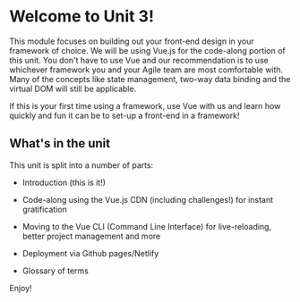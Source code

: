 # Welcome to Unit 3!

This module focuses on building out your front-end design in your framework of choice. We will be using Vue.js for the code-along portion of this unit. You don't have to use Vue and our recommendation is to use whichever framework you and your Agile team are most comfortable with. Many of the concepts like state management, two-way data binding and the virtual DOM will still be applicable.

If this is your first time using a framework, use Vue with us and learn how quickly and fun it can be to set-up a front-end in a framework!

## What's in the unit

This unit is split into a number of parts:

- Introduction (this is it!)

- Code-along using the Vue.js CDN (including challenges!) for instant gratification

- Moving to the Vue CLI (Command Line Interface) for live-reloading, better project management and more

- Deployment via Github pages/Netlify

- Glossary of terms

Enjoy!
